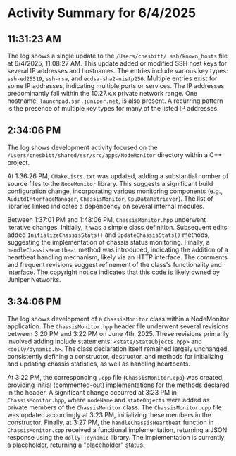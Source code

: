 # Activity Summary for 6/4/2025

## 11:31:23 AM
The log shows a single update to the `/Users/cnesbitt/.ssh/known_hosts` file at 6/4/2025, 11:08:27 AM.  This update added or modified SSH host keys for several IP addresses and hostnames.  The entries include various key types: `ssh-ed25519`, `ssh-rsa`, and `ecdsa-sha2-nistp256`.  Multiple entries exist for some IP addresses, indicating multiple ports or services.  The IP addresses predominantly fall within the 10.27.x.x private network range.  One hostname, `launchpad.ssn.juniper.net`, is also present.  A recurring pattern is the presence of multiple key types for many of the listed IP addresses.


## 2:34:06 PM
The log shows development activity focused on the `/Users/cnesbitt/shared/ssr/src/apps/NodeMonitor` directory within a C++ project.

At 1:36:26 PM,  `CMakeLists.txt` was updated, adding a substantial number of source files to the `NodeMonitor` library.  This suggests a significant build configuration change, incorporating various monitoring components (e.g., `AuditdInterfaceManager`, `ChassisMonitor`, `CpuDataRetriever`). The list of libraries linked indicates a dependency on several internal modules.

Between 1:37:01 PM and 1:48:06 PM,  `ChassisMonitor.hpp` underwent iterative changes. Initially, it was a simple class definition.  Subsequent edits added `InitializeChassisStats()` and `UpdateChassisStats()` methods, suggesting the implementation of chassis status monitoring.  Finally, a `handleChassisHeartbeat` method was introduced, indicating the addition of a heartbeat handling mechanism, likely via an HTTP interface.  The comments and frequent revisions suggest refinement of the class's functionality and interface.  The copyright notice indicates that this code is likely owned by Juniper Networks.


## 3:34:06 PM
The log shows development of a `ChassisMonitor` class within a NodeMonitor application.  The `ChassisMonitor.hpp` header file underwent several revisions between 3:20 PM and 3:22 PM on June 4th, 2025.  These revisions primarily involved adding include statements: `<state/StateObjects.hpp>` and `<dolly/dynamic.h>`.  The class declaration itself remained largely unchanged, consistently defining a constructor, destructor, and methods for initializing and updating chassis statistics, as well as handling heartbeats.

At 3:22 PM, the corresponding `.cpp` file (`ChassisMonitor.cpp`) was created, providing initial (commented-out) implementations for the methods declared in the header.  A significant change occurred at 3:23 PM in  `ChassisMonitor.hpp`, where  `nodeName` and `stateObjects` were added as private members of the `ChassisMonitor` class.  The `ChassisMonitor.cpp` file was updated accordingly at 3:23 PM, initializing these members in the constructor.  Finally, at 3:27 PM, the `handleChassisHeartbeat` function in `ChassisMonitor.cpp` received a functional implementation, returning a JSON response using the `dolly::dynamic` library.  The implementation is currently a placeholder, returning a "placeholder" status.
